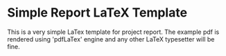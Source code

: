 # Simple Report LaTeX Template

This is a very simple LaTex template for project report. The example pdf is rendered using 'pdfLaTex' engine and any other LaTeX typesetter will be fine. 
